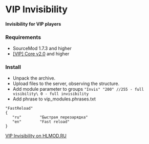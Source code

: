 # VIP Invisibility
#### Invisibility for VIP players

### Requirements
- SourceMod 1.7.3 and higher
- [[VIP] Core v2.0](https://github.com/R1KO/VIP-Core) and higher

### Install
- Unpack the archive.
- Upload files to the server, observing the structure.
- Add module parameter to groups
```"Invis" "200" //255 - full visibility\ 0 - full invisibility```
- Add phrase to vip_modules.phrases.txt
```
"FastReload"
{
   "ru"        "Быстрая перезарядка"
   "en"        "Fast reload"
}
```

[VIP Invisibility on HLMOD.RU](https://hlmod.ru/resources/vip-invisibility.777/)
